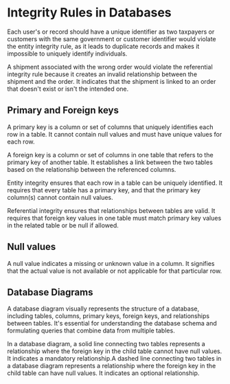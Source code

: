# Integrity Rules in Databases

Each user's or record should have a unique identifier as two taxpayers or customers with the same government or customer identifier would violate the entity integrity rule, as it leads to duplicate records and makes it impossible to uniquely identify individuals.

A shipment associated with the wrong order would violate the referential integrity rule because it creates an invalid relationship between the shipment and the order. It indicates that the shipment is linked to an order that doesn't exist or isn't the intended one.

## Primary and Foreign keys

A primary key is a column or set of columns that uniquely identifies each row in a table. It cannot contain null values and must have unique values for each row.

A foreign key is a column or set of columns in one table that refers to the primary key of another table. It establishes a link between the two tables based on the relationship between the referenced columns.

Entity integrity ensures that each row in a table can be uniquely identified. It requires that every table has a primary key, and that the primary key column(s) cannot contain null values.

Referential integrity ensures that relationships between tables are valid. It requires that foreign key values in one table must match primary key values in the related table or be null if allowed.

## Null values

A null value indicates a missing or unknown value in a column. It signifies that the actual value is not available or not applicable for that particular row.

## Database Diagrams

A database diagram visually represents the structure of a database, including tables, columns, primary keys, foreign keys, and relationships between tables. It's essential for understanding the database schema and formulating queries that combine data from multiple tables.

In a database diagram, a solid line connecting two tables represents a relationship where the foreign key in the child table cannot have null values. It indicates a mandatory relationship.A dashed line connecting two tables in a database diagram represents a relationship where the foreign key in the child table can have null values. It indicates an optional relationship.
